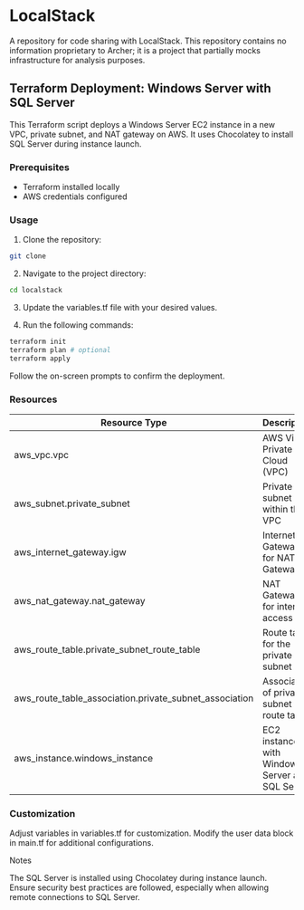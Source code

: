 # LocalStack

A repository for code sharing with LocalStack. This repository contains no information proprietary to Archer; it is a project that partially mocks infrastructure for analysis purposes.

## Terraform Deployment: Windows Server with SQL Server

This Terraform script deploys a Windows Server EC2 instance in a new VPC, private subnet, and NAT gateway on AWS. It uses Chocolatey to install SQL Server during instance launch.

### Prerequisites

- Terraform installed locally
- AWS credentials configured

### Usage

1. Clone the repository:

```bash
git clone 
```

2. Navigate to the project directory:

```bash
cd localstack
```

3. Update the variables.tf file with your desired values.

4. Run the following commands:

```bash
terraform init
terraform plan # optional
terraform apply
```

Follow the on-screen prompts to confirm the deployment.

### Resources

| Resource Type                                          | Description                                     |
|--------------------------------------------------------|-------------------------------------------------|
| aws_vpc.vpc                                           | AWS Virtual Private Cloud (VPC)                 |
| aws_subnet.private_subnet                              | Private subnet within the VPC                   |
| aws_internet_gateway.igw                               | Internet Gateway for NAT Gateway                |
| aws_nat_gateway.nat_gateway                            | NAT Gateway for internet access                 |
| aws_route_table.private_subnet_route_table             | Route table for the private subnet              |
| aws_route_table_association.private_subnet_association | Association of private subnet with route table  |
| aws_instance.windows_instance                          | EC2 instance with Windows Server and SQL Server |

### Customization

Adjust variables in variables.tf for customization.
Modify the user data block in main.tf for additional configurations.

Notes

The SQL Server is installed using Chocolatey during instance launch.
Ensure security best practices are followed, especially when allowing remote connections to SQL Server.
